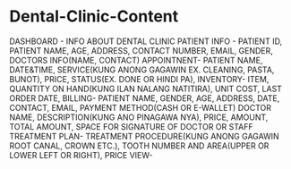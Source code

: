 # Dental-Clinic-Content

DASHBOARD - INFO ABOUT DENTAL CLINIC
PATIENT INFO - PATIENT ID, PATIENT NAME, AGE, ADDRESS, CONTACT NUMBER, EMAIL, GENDER, DOCTORS INFO(NAME, CONTACT)
APPOINTNENT- PATIENT NAME, DATE&TIME, SERVICE(KUNG ANONG GAGAWIN EX. CLEANING, PASTA, BUNOT), PRICE, STATUS(EX. DONE OR HINDI PA),
INVENTORY- ITEM, QUANTITY ON HAND(KUNG ILAN NALANG NATITIRA), UNIT COST, LAST ORDER DATE, 
BILLING- PATIENT NAME, GENDER, AGE, ADDRESS, DATE, CONTACT, EMAIL, PAYMENT METHOD(CASH OR E-WALLET) DOCTOR NAME, DESCRIPTION(KUNG ANO PINAGAWA NYA), PRICE, AMOUNT, TOTAL AMOUNT, SPACE FOR SIGNATURE OF DOCTOR OR STAFF
TREATMENT PLAN- TREATMENT PROCEDURE(KUNG ANONG GAGAWIN ROOT CANAL, CROWN ETC.), TOOTH NUMBER AND AREA(UPPER OR LOWER LEFT OR RIGHT), PRICE
VIEW-
